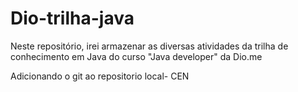 # Dio-trilha-java
Neste repositório, irei armazenar as diversas atividades da trilha de conhecimento em Java do curso "Java developer" da Dio.me

Adicionando o git ao repositorio local- CEN